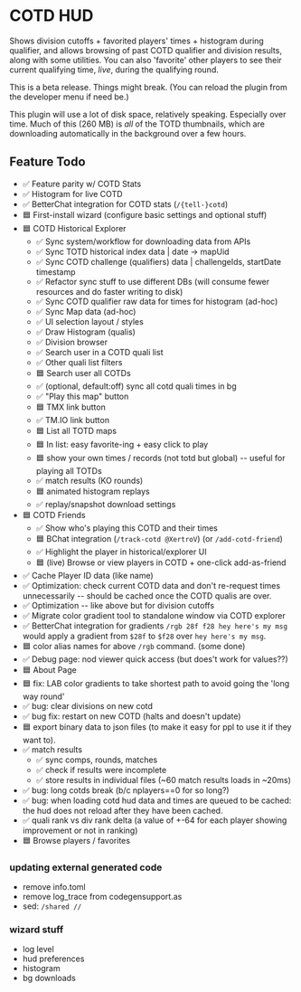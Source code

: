 # COTD HUD

Shows division cutoffs + favorited players' times + histogram during qualifier, and allows browsing of past COTD qualifier and division results, along with some utilities.
You can also 'favorite' other players to see their current qualifying time, *live*, during the qualifying round.

This is a beta release. Things might break. (You can reload the plugin from the developer menu if need be.)

This plugin will use a lot of disk space, relatively speaking. Especially over time. Much of this (260 MB) is *all* of the TOTD thumbnails, which are downloading automatically in the background over a few hours.

## Feature Todo

- ✅ Feature parity w/ COTD Stats
- ✅ Histogram for live COTD
- ✅ BetterChat integration for COTD stats (`/{tell-}cotd`)
- 🟦 First-install wizard (configure basic settings and optional stuff)
- 🟦 COTD Historical Explorer
    - ✅ Sync system/workflow for downloading data from APIs
    - ✅ Sync TOTD historical index data | date -> mapUid
    - ✅ Sync COTD challenge (qualifiers) data | challengeIds, startDate timestamp
    - ✅ Refactor sync stuff to use different DBs (will consume fewer resources and do faster writing to disk)
    - ✅ Sync COTD qualifier raw data for times for histogram (ad-hoc)
    - ✅ Sync Map data (ad-hoc)
    - ✅ UI selection layout / styles
    - ✅ Draw Histogram (qualis)
    - ✅ Division browser
    - ✅ Search user in a COTD quali list
    - ✅ Other quali list filters
    - 🟦 Search user all COTDs
    - ✅ (optional, default:off) sync all cotd quali times in bg
    - ✅ "Play this map" button
    - 🟦 TMX link button
    - ✅ TM.IO link button
    - 🟦 List all TOTD maps
    - 🟦 In list: easy favorite-ing + easy click to play
    - 🟦 show your own times / records (not totd but global) -- useful for playing all TOTDs
    - ✅ match results (KO rounds)
    - 🟦 animated histogram replays
    - ✅ replay/snapshot download settings
- 🟦 COTD Friends
  - ✅ Show who's playing this COTD and their times
  - 🟦 BChat integration (`/track-cotd @XertroV`) (or `/add-cotd-friend`)
  - ✅ Highlight the player in historical/explorer UI
  - 🟦 (live) Browse or view players in COTD + one-click add-as-friend
- ✅ Cache Player ID data (like name)
- ✅ Optimization: check current COTD data and don't re-request times unnecessarily -- should be cached once the COTD qualis are over.
- ✅ Optimization -- like above but for division cutoffs
- ✅ Migrate color gradient tool to standalone window via COTD explorer
- ✅ BetterChat integration for gradients `/rgb 28f f28 hey here's my msg` would apply a gradient from `$28f` to `$f28` over `hey here's my msg`.
- 🟦 color alias names for above `/rgb` command. (some done)
- ✅ Debug page: nod viewer quick access (but does't work for values??)
- 🟦 About Page
- 🟦 fix: LAB color gradients to take shortest path to avoid going the 'long way round'
- ✅ bug: clear divisions on new cotd
- ✅ bug fix: restart on new COTD (halts and doesn't update)
- 🟦 export binary data to json files (to make it easy for ppl to use it if they want to).
- ✅ match results
  - ✅ sync comps, rounds, matches
  - ✅ check if results were incomplete
  - ✅ store results in individual files (~60 match results loads in ~20ms)
- ✅ bug: long cotds break (b/c nplayers==0 for so long?)
- ✅ bug: when loading cotd hud data and times are queued to be cached: the hud does not reload after they have been cached.
- ✅ quali rank vs div rank delta (a value of +-64 for each player showing improvement or not in ranking)
- 🟦 Browse players / favorites

### updating external generated code

- remove info.toml
- remove log_trace from codegensupport.as
- sed: `/shared //`

### wizard stuff

* log level
* hud preferences
* histogram
* bg downloads
